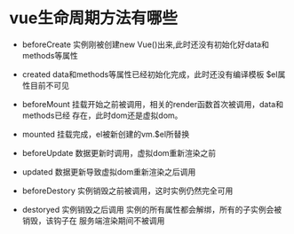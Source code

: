 
# vue生命周期方法有哪些
  
  - beforeCreate
      实例刚被创建new Vue()出来,此时还没有初始化好data和methods等属性
  
  - created
      data和methods等属性已经初始化完成，此时还没有编译模板 $el属性目前不可见
     
  - beforeMount 
      挂载开始之前被调用，相关的render函数首次被调用，data和methods已经
      存在，此时dom还是虚拟dom。

  - mounted
      挂载完成，el被新创建的vm.$el所替换

  - beforeUpdate
      数据更新时调用，虚拟dom重新渲染之前

  - updated
      数据更新导致虚拟dom重新渲染之后调用    

  - beforeDestory 
      实例销毁之前被调用，这时实例仍然完全可用    

  -  destoryed 
     实例销毁之后调用 实例的所有属性都会解绑，所有的子实例会被销毁，该钩子在
     服务端渲染期间不被调用    
          
